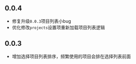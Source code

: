 ## 0.0.4

- 修复升级`0.0.3`项目列表小bug
- 优化修改`projects`设置项重新加载项目列表逻辑

## 0.0.3

- 增加选择项目列表排序，频繁使用的项目会排在选择列表前面